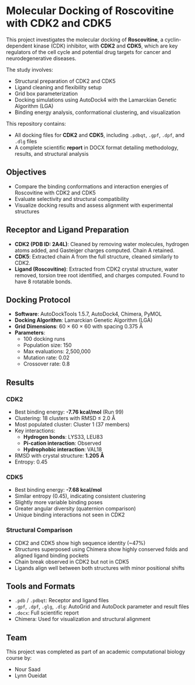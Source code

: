 # Molecular Docking of Roscovitine with CDK2 and CDK5

This project investigates the molecular docking of **Roscovitine**, a cyclin-dependent kinase (CDK) inhibitor, with **CDK2** and **CDK5**, which are key regulators of the cell cycle and potential drug targets for cancer and neurodegenerative diseases.

The study involves:
- Structural preparation of CDK2 and CDK5
- Ligand cleaning and flexibility setup
- Grid box parameterization
- Docking simulations using AutoDock4 with the Lamarckian Genetic Algorithm (LGA)
- Binding energy analysis, conformational clustering, and visualization

This repository contains:
- All docking files for **CDK2** and **CDK5**, including `.pdbqt`, `.gpf`, `.dpf`, and `.dlg` files
- A complete scientific **report** in DOCX format detailing methodology, results, and structural analysis

## Objectives

- Compare the binding conformations and interaction energies of Roscovitine with CDK2 and CDK5
- Evaluate selectivity and structural compatibility
- Visualize docking results and assess alignment with experimental structures

## Receptor and Ligand Preparation

- **CDK2 (PDB ID: 2A4L)**: Cleaned by removing water molecules, hydrogen atoms added, and Gasteiger charges computed. Chain A retained.
- **CDK5**: Extracted chain A from the full structure, cleaned similarly to CDK2.
- **Ligand (Roscovitine)**: Extracted from CDK2 crystal structure, water removed, torsion tree root identified, and charges computed. Found to have 8 rotatable bonds.

## Docking Protocol

- **Software**: AutoDockTools 1.5.7, AutoDock4, Chimera, PyMOL
- **Docking Algorithm**: Lamarckian Genetic Algorithm (LGA)
- **Grid Dimensions**: 60 × 60 × 60 with spacing 0.375 Å
- **Parameters**:
  - 100 docking runs
  - Population size: 150
  - Max evaluations: 2,500,000
  - Mutation rate: 0.02
  - Crossover rate: 0.8

## Results

### CDK2

- Best binding energy: **-7.76 kcal/mol** (Run 99)
- Clustering: 18 clusters with RMSD ≤ 2.0 Å
- Most populated cluster: Cluster 1 (37 members)
- Key interactions:
  - **Hydrogen bonds**: LYS33, LEU83
  - **Pi-cation interaction**: Observed
  - **Hydrophobic interaction**: VAL18
- RMSD with crystal structure: **1.205 Å**
- Entropy: 0.45

### CDK5

- Best binding energy: **-7.68 kcal/mol**
- Similar entropy (0.45), indicating consistent clustering
- Slightly more variable binding poses
- Greater angular diversity (quaternion comparison)
- Unique binding interactions not seen in CDK2

### Structural Comparison

- CDK2 and CDK5 show high sequence identity (~47%)
- Structures superposed using Chimera show highly conserved folds and aligned ligand binding pockets
- Chain break observed in CDK2 but not in CDK5
- Ligands align well between both structures with minor positional shifts

## Tools and Formats

- `.pdb` / `.pdbqt`: Receptor and ligand files
- `.gpf`, `.dpf`, `.glg`, `.dlg`: AutoGrid and AutoDock parameter and result files
- `.docx`: Full scientific report
- Chimera: Used for visualization and structural alignment

## Team

This project was completed as part of an academic computational biology course by:

- Nour Saad 
- Lynn Oueidat 
